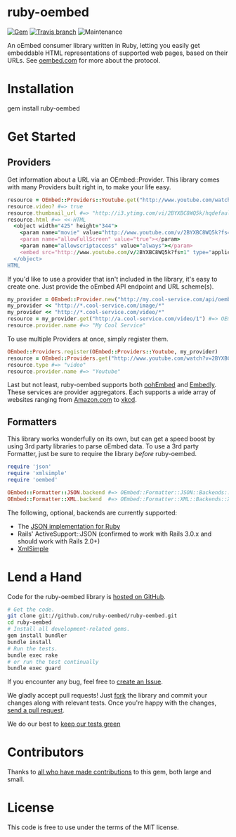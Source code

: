 # ruby-oembed

[![Gem](https://img.shields.io/gem/v/ruby-oembed.svg)](https://rubygems.org/gems/ruby-oembed)
[![Travis branch](https://img.shields.io/travis/ruby-oembed/ruby-oembed/master.svg)](https://travis-ci.org/ruby-oembed/ruby-oembed/branches)
![Maintenance](https://img.shields.io/maintenance/yes/2016.svg)


An oEmbed consumer library written in Ruby, letting you easily get embeddable HTML representations of supported web pages, based on their URLs. See [oembed.com](http://oembed.com) for more about the protocol.

# Installation

  gem install ruby-oembed

# Get Started

## Providers

Get information about a URL via an OEmbed::Provider. This library comes with many Providers built right in, to make your life easy.

```ruby
resource = OEmbed::Providers::Youtube.get("http://www.youtube.com/watch?v=2BYXBC8WQ5k")
resource.video? #=> true
resource.thumbnail_url #=> "http://i3.ytimg.com/vi/2BYXBC8WQ5k/hqdefault.jpg"
resource.html #=> <<-HTML
  <object width="425" height="344">
    <param name="movie" value="http://www.youtube.com/v/2BYXBC8WQ5k?fs=1"></param>
    <param name="allowFullScreen" value="true"></param>
    <param name="allowscriptaccess" value="always"></param>
    <embed src="http://www.youtube.com/v/2BYXBC8WQ5k?fs=1" type="application/x-shockwave-flash" width="425" height="344" allowscriptaccess="always" allowfullscreen="true"></embed>
  </object>
HTML
```

If you'd like to use a provider that isn't included in the library, it's easy to create one. Just provide the oEmbed API endpoint and URL scheme(s).

```ruby
my_provider = OEmbed::Provider.new("http://my.cool-service.com/api/oembed_endpoint.{format}")
my_provider << "http://*.cool-service.com/image/*"
my_provider << "http://*.cool-service.com/video/*"
resource = my_provider.get("http://a.cool-service.com/video/1") #=> OEmbed::Response
resource.provider.name #=> "My Cool Service"
```

To use multiple Providers at once, simply register them.

```ruby
OEmbed::Providers.register(OEmbed::Providers::Youtube, my_provider)
resource = OEmbed::Providers.get("http://www.youtube.com/watch?v=2BYXBC8WQ5k") #=> OEmbed::Response
resource.type #=> "video"
resource.provider.name #=> "Youtube"
```

Last but not least, ruby-oembed supports both [oohEmbed](http://oohembed.com) and [Embedly](http://embed.ly). These services are provider aggregators. Each supports a wide array of websites ranging from [Amazon.com](http://www.amazon.com) to [xkcd](http://www.xkcd.com).

## Formatters

This library works wonderfully on its own, but can get a speed boost by using 3rd party libraries to parse oEmbed data. To use a 3rd party Formatter, just be sure to require the library _before_ ruby-oembed.

```ruby
require 'json'
require 'xmlsimple'
require 'oembed'

OEmbed::Formatter::JSON.backend #=> OEmbed::Formatter::JSON::Backends::JSONGem
OEmbed::Formatter::XML.backend  #=> OEmbed::Formatter::XML::Backends::XmlSimple
```

The following, optional, backends are currently supported:
* The [JSON implementation for Ruby](http://flori.github.com/json/)
* Rails' ActiveSupport::JSON (confirmed to work with Rails 3.0.x and should work with Rails 2.0+)
* [XmlSimple](http://xml-simple.rubyforge.org/)

# Lend a Hand

Code for the ruby-oembed library is [hosted on GitHub](https://github.com/ruby-oembed/ruby-oembed).

```bash
# Get the code.
git clone git://github.com/ruby-oembed/ruby-oembed.git
cd ruby-oembed
# Install all development-related gems.
gem install bundler
bundle install
# Run the tests.
bundle exec rake
# or run the test continually
bundle exec guard
```

If you encounter any bug, feel free to [create an Issue](https://github.com/ruby-oembed/ruby-oembed/issues).

We gladly accept pull requests! Just [fork](http://help.github.com/forking/) the library and commit your changes along with relevant tests. Once you're happy with the changes, [send a pull request](http://help.github.com/pull-requests/).

We do our best to [keep our tests green](http://travis-ci.org/ruby-oembed/ruby-oembed)

# Contributors

Thanks to [all who have made contributions](https://github.com/ruby-oembed/ruby-oembed/contributors) to this gem, both large and small.

# License

This code is free to use under the terms of the MIT license.
